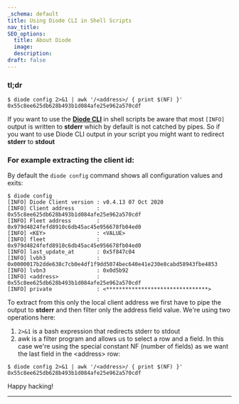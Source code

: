 ```yaml
---
_schema: default
title: Using Diode CLI in Shell Scripts
nav_title:
SEO_options:
  title: About Diode
  image:
  description:
draft: false
---
```

### **tl;dr**

```
$ diode config 2>&1 | awk '/<address>/ { print $(NF) }'
0x55c8ee625db628b493b1d084afe25e962a570cdf
```

If you want to use the [**Diode CLI**](https://support.diode.io/article/lsr4tkzz8t) in shell scripts be aware that most `[INFO]` output is written to **stderr** which by default is not catched by pipes. So if you want to use Diode CLI output in your script you might want to redirect **stderr** to **stdout**

### **For example extracting the client id:**

By default the `diode config` command shows all configuration values and exits:

```
$ diode config
[INFO] Diode Client version : v0.4.13 07 Oct 2020
[INFO] Client address       : 0x55c8ee625db628b493b1d084afe25e962a570cdf
[INFO] Fleet address        : 0x979d4824fefd8910c6db45ac45e956678fb04ed0
[INFO] <KEY>                : <VALUE>
[INFO] fleet                : 0x979d4824fefd8910c6db45ac45e956678fb04ed0
[INFO] last_update_at       : 0x5f847c04
[INFO] lvbh3                : 0x0000017b2dde638c7cb0e4df1f9dd5074bec640e41e230e8cabd58943fbe4853
[INFO] lvbn3                : 0x0d5b92
[INFO] <address>            : 0x55c8ee625db628b493b1d084afe25e962a570cdf
[INFO] private              : <********************************>
```

To extract from this only the local client address we first have to pipe the output to **stderr** and then filter only the address field value. We're using two operations here:

1. `2>&1` is a bash expression that redirects stderr to stdout
2. awk is a filter program and allows us to select a row and a field. In this case we're using the special constant NF (number of fields) as we want the last field in the &lt;address&gt; row:

```
$ diode config 2>&1 | awk '/<address>/ { print $(NF) }'
0x55c8ee625db628b493b1d084afe25e962a570cdf
```

Happy hacking!

---

&nbsp;
